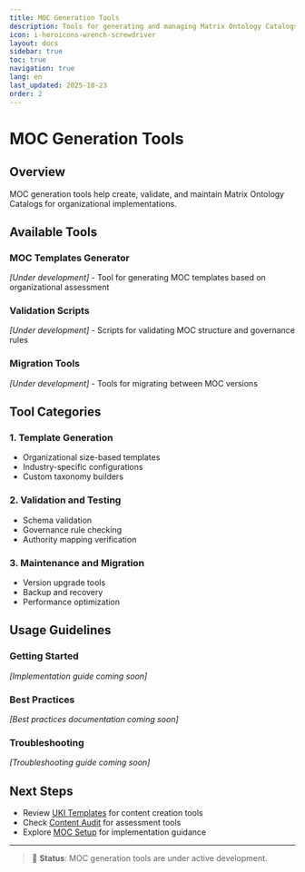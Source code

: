 ```yaml
---
title: MOC Generation Tools
description: Tools for generating and managing Matrix Ontology Catalogs
icon: i-heroicons-wrench-screwdriver
layout: docs
sidebar: true
toc: true
navigation: true
lang: en
last_updated: 2025-10-23
order: 2
---
```


# MOC Generation Tools

## Overview

MOC generation tools help create, validate, and maintain Matrix Ontology Catalogs for organizational implementations.

## Available Tools

### MOC Templates Generator
*[Under development]* - Tool for generating MOC templates based on organizational assessment

### Validation Scripts
*[Under development]* - Scripts for validating MOC structure and governance rules

### Migration Tools
*[Under development]* - Tools for migrating between MOC versions

## Tool Categories

### 1. Template Generation
- Organizational size-based templates
- Industry-specific configurations
- Custom taxonomy builders

### 2. Validation and Testing
- Schema validation
- Governance rule checking
- Authority mapping verification

### 3. Maintenance and Migration
- Version upgrade tools
- Backup and recovery
- Performance optimization

## Usage Guidelines

### Getting Started
*[Implementation guide coming soon]*

### Best Practices
*[Best practices documentation coming soon]*

### Troubleshooting
*[Troubleshooting guide coming soon]*

## Next Steps

- Review [UKI Templates](./uki-templates) for content creation tools
- Check [Content Audit](./content-audit) for assessment tools
- Explore [MOC Setup](../moc-setup) for implementation guidance

---

> 🔧 **Status**: MOC generation tools are under active development.